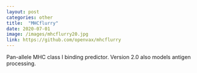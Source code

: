 ```yaml
---
layout: post
categories: other
title:  "MHCflurry"
date: 2020-07-01
image: /images/mhcflurry20.jpg
link: https://github.com/openvax/mhcflurry
---
```

Pan-allele MHC class I binding predictor. Version 2.0 also models antigen
processing.